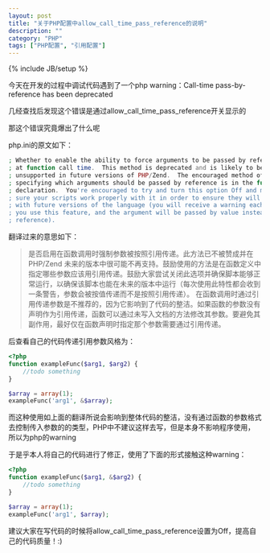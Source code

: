 ```yaml
---
layout: post
title: "关于PHP配置中allow_call_time_pass_reference的说明"
description: ""
category: "PHP"
tags: ["PHP配置", "引用配置"]
---
```

{% include JB/setup %}

今天在开发的过程中调试代码遇到了一个php warning：Call-time pass-by-reference has been deprecated

几经查找后发现这个错误是通过allow_call_time_pass_reference开关显示的

那这个错误究竟爆出了什么呢

php.ini的原文如下：

```php
; Whether to enable the ability to force arguments to be passed by reference
; at function call time.  This method is deprecated and is likely to be
; unsupported in future versions of PHP/Zend.  The encouraged method of
; specifying which arguments should be passed by reference is in the function
; declaration.  You're encouraged to try and turn this option Off and make
; sure your scripts work properly with it in order to ensure they will work
; with future versions of the language (you will receive a warning each time
; you use this feature, and the argument will be passed by value instead of by
; reference).
```
翻译过来的意思如下：

<blockquote>
是否启用在函数调用时强制参数被按照引用传递。此方法已不被赞成并在 PHP/Zend 未来的版本中很可能不再支持。鼓励使用的方法是在函数定义中指定哪些参数应该用引用传递。鼓励大家尝试关闭此选项并确保脚本能够正常运行，以确保该脚本也能在未来的版本中运行（每次使用此特性都会收到一条警告，参数会被按值传递而不是按照引用传递）。
在函数调用时通过引用传递参数是不推荐的，因为它影响到了代码的整洁。如果函数的参数没有声明作为引用传递，函数可以通过未写入文档的方法修改其参数。要避免其副作用，最好仅在函数声明时指定那个参数需要通过引用传递。
</blockquote>
后查看自己的代码传递引用参数风格为：

```php
<?php
function exampleFunc($arg1, $arg2) {
    //todo something
}

$array = array(1);
exampleFunc('arg1', &$array);
```
而这种使用如上面的翻译所说会影响到整体代码的整洁，没有通过函数的参数格式去控制传入参数的的类型，PHP中不建议这样去写，但是本身不影响程序使用，所以为php的warning

于是乎本人将自己的代码进行了修正，使用了下面的形式接触这种warning：

```php
<?php
function exampleFunc($arg1, &$arg2) {
    //todo something
}

$array = array(1);
exampleFunc('arg1', $array);
```
建议大家在写代码的时候将allow_call_time_pass_reference设置为Off，提高自己的代码质量！:)
